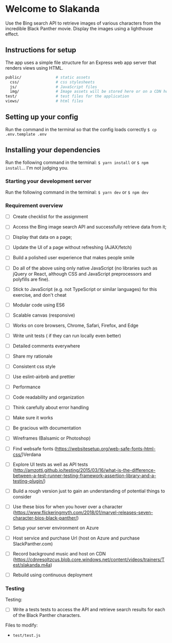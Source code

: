 # Welcome to Slakanda

Use the Bing search API to retrieve images of various characters from the incredible Black Panther movie. Display the images using a lighthouse effect.

## Instructions for setup

The app uses a simple file structure for an Express web app server that renders views using HTML.

```sh
public/               # static assets
  css/                # css stylesheets
  js/                 # JavaScript files
  img/                # Image assets will be stored here or on a CDN hosted on Azure
test/                 # test files for the application
views/                # html files
```

## Setting up your config

Run the command in the terminal so that the config loads correctly
`$ cp .env.template .env`

## Installing your dependencies

Run the following command in the terminal:
`$ yarn install` or `$ npm install`... I'm not judging you.

### Starting your development server

Run the following command in the terminal:
`$ yarn dev` or `$ npm dev`

### Requirement overview

* [ ] Create checklist for the assignment
* [ ] Access the Bing image search API and successfully retrieve data from it;
* [ ] Display that data on a page;
* [ ] Update the UI of a page without refreshing (AJAX/fetch)
* [ ] Build a polished user experience that makes people smile
* [ ] Do all of the above using only native JavaScript (no libraries such as jQuery or React, although CSS and JavaScript preprocessors and polyfills are fine).
* [ ] Stick to JavaScript (e.g. not TypeScript or similar languages) for this exercise, and don't cheat
* [ ] Modular code using ES6
* [ ] Scalable canvas (responsive)
* [ ] Works on core browsers, Chrome, Safari, Firefox, and Edge
* [ ] Write unit tests ( if they can run locally even better)
* [ ] Detailed comments everywhere
* [ ] Share my rationale
* [ ] Consistent css style
* [ ] Use eslint-airbnb and prettier
* [ ] Performance
* [ ] Code readability and organization
* [ ] Think carefully about error handling
* [ ] Make sure it works
* [ ] Be gracious with documentation

* [ ] Wireframes (Balsamic or Photoshop)
* [ ] Find websafe fonts (https://websitesetup.org/web-safe-fonts-html-css/)Verdana
* [ ] Explore UI tests as well as API tests (http://amzotti.github.io/testing/2015/03/16/what-is-the-difference-between-a-test-runner-testing-framework-assertion-library-and-a-testing-plugin/)
* [ ] Build a rough version just to gain an understanding of potential things to consider
* [ ] Use these bios for when you hover over a character (https://www.flickeringmyth.com/2018/01/marvel-releases-seven-character-bios-black-panther/)
* [ ] Setup your server environment on Azure
* [ ] Host service and purchase Url (host on Azure and purchase SlackPanther.com)
* [ ] Record background music and host on CDN (https://cdnresoltzcus.blob.core.windows.net/content/videos/trainers/Test/slakanda.m4a)
* [ ] Rebuild using continuous deployment

### Testing

Testing:

* [ ] Write a tests tests to access the API and retrieve search results for each of the Black Panther characters.

Files to modify:

* `test/test.js`
